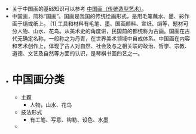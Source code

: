 - 关于中国画的基础知识可以参考 [中国画（传统造型艺术）](https://baike.baidu.com/item/%E4%B8%AD%E5%9B%BD%E7%94%BB/197394?fr=aladdin)。
- 中国画，简称“国画”。国画是我国的传统绘画形式，是用毛笔蘸水、墨、彩作画于绢或纸上。 [1]  工具和材料有毛笔、墨、国画颜料、宣纸、绢等，题材可分人物、山水、花鸟。从美术史的角度讲，民国前的都统称为古画。国画在古代无确定名称，一般称之为丹青，在世界美术领域中自成体系。中国画在内容和艺术创作上，体现了古人对自然、社会及与之相关联的政治、哲学、宗教、道德、文艺及自然等方面的认识，是琴棋书画四艺之一。
- # 中国画分类
	- 主题
		- 人物，山水、花鸟
	- 技法形式
		- 有工笔、写意、钩勒、设色、水墨
	-